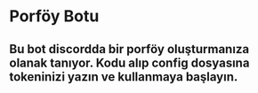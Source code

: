 # Porföy Botu

## Bu bot discordda bir porföy oluşturmanıza olanak tanıyor. Kodu alıp config dosyasına tokeninizi yazın ve kullanmaya başlayın.
